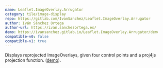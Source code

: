 ```yaml
---
name: Leaflet.ImageOverlay.Arrugator
category: tile/image-display
repo: https://gitlab.com/IvanSanchez/Leaflet.ImageOverlay.Arrugator
author: Iván Sánchez Ortega
author-url: https://ivan.sanchezortega.es/
demo: https://ivansanchez.gitlab.io/Leaflet.ImageOverlay.Arrugator/demo.html
compatible-v0: false
compatible-v1: true
---
```


Displays reprojected ImageOverlays, given four control points and a proj4js projection function. (<a href="https://ivansanchez.gitlab.io/Leaflet.ImageOverlay.Arrugator/demo.html">demo</a>).

